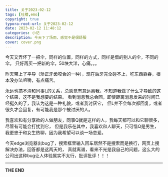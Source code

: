 ```yaml
---
title: 关于2023-02-12
tags: [吐槽,emo]
copyright: true
typora-root-url: 关于2023-02-12
date: 2023-02-12 11:48:12
categories: 小记
description: 今天下了场雨，感觉不是很舒服
cover: cover.png
---
```


今天又弄坏了一把伞，同样的位置，同样的方式，同样是借的别人的伞，不同的伞。
只好再买一把新的伞，50块大洋，心痛。。。



昨天带上了平导（矫正牙齿咬合的一种），现在后牙完全碰不上，吃东西靠吞，根本没办法咀嚼，有点痛苦。



永远也搞不清和同事L的关系，总感觉有意远离我，不知道我做了什么才导致的这个结果，这不是我想要的结果。
看到消息我总会回，即使距离消息发来的时间已经挺久的了，我认为这是一种礼貌，或者我讨厌它，
但L并不会每次都回复，或者很久才会回复，有可能我是那个被讨厌的人。



我喜欢和有分享欲的人做朋友，同事Q就是这样的人，我每天都可以和它聊很多，尽管有可能会打扰到它，
但是我乐在其中，我喜欢和人聊天，只可惜Q是男生，我更忠于和女生热聊，因为我希望可以谈一场恋爱。



今天edge浏览器出bug了，搜索框里输入回车居然不是搜索而是换行，网页上搜解决办法，回答都是这两天的，
真就离谱，看来不光是我自己的问题，这么大的公司出这种bug让人体验属实不太行，批评批评！！！



***

**THE END**

 

